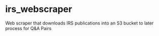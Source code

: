 # irs_webscraper
Web scraper that downloads IRS publications into an S3 bucket to later process for Q&amp;A Pairs 
